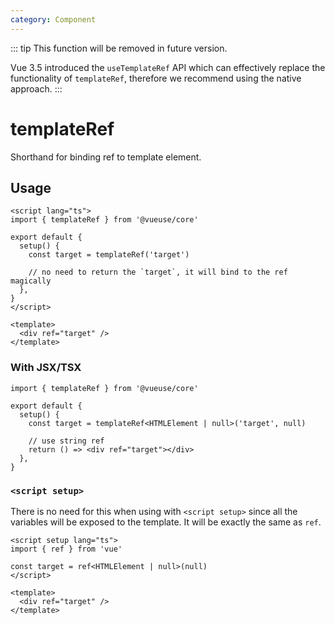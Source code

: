 ```yaml
---
category: Component
---
```


::: tip
This function will be removed in future version.

Vue 3.5 introduced the `useTemplateRef` API which can effectively replace the functionality of `templateRef`, therefore we recommend using the native approach.
:::

# templateRef

Shorthand for binding ref to template element.

## Usage

<!-- eslint-skip -->

```vue
<script lang="ts">
import { templateRef } from '@vueuse/core'

export default {
  setup() {
    const target = templateRef('target')

    // no need to return the `target`, it will bind to the ref magically
  },
}
</script>

<template>
  <div ref="target" />
</template>
```

### With JSX/TSX

```tsx
import { templateRef } from '@vueuse/core'

export default {
  setup() {
    const target = templateRef<HTMLElement | null>('target', null)

    // use string ref
    return () => <div ref="target"></div>
  },
}
```

### `<script setup>`

There is no need for this when using with `<script setup>` since all the variables will be exposed to the template. It will be exactly the same as `ref`.

```vue
<script setup lang="ts">
import { ref } from 'vue'

const target = ref<HTMLElement | null>(null)
</script>

<template>
  <div ref="target" />
</template>
```
